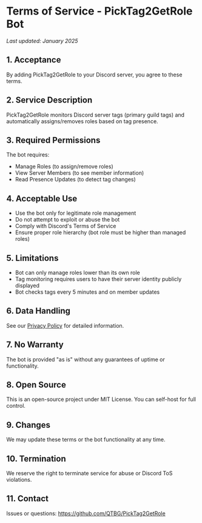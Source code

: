 # Terms of Service - PickTag2GetRole Bot

*Last updated: January 2025*

## 1. Acceptance
By adding PickTag2GetRole to your Discord server, you agree to these terms.

## 2. Service Description
PickTag2GetRole monitors Discord server tags (primary guild tags) and automatically assigns/removes roles based on tag presence.

## 3. Required Permissions
The bot requires:
- Manage Roles (to assign/remove roles)
- View Server Members (to see member information)
- Read Presence Updates (to detect tag changes)

## 4. Acceptable Use
- Use the bot only for legitimate role management
- Do not attempt to exploit or abuse the bot
- Comply with Discord's Terms of Service
- Ensure proper role hierarchy (bot role must be higher than managed roles)

## 5. Limitations
- Bot can only manage roles lower than its own role
- Tag monitoring requires users to have their server identity publicly displayed
- Bot checks tags every 5 minutes and on member updates

## 6. Data Handling
See our [Privacy Policy](PRIVACY_POLICY.md) for detailed information.

## 7. No Warranty
The bot is provided "as is" without any guarantees of uptime or functionality.

## 8. Open Source
This is an open-source project under MIT License. You can self-host for full control.

## 9. Changes
We may update these terms or the bot functionality at any time.

## 10. Termination
We reserve the right to terminate service for abuse or Discord ToS violations.

## 11. Contact
Issues or questions: https://github.com/QTBG/PickTag2GetRole
